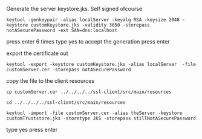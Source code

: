 Generate the server keystore.jks. Self signed ofcourse

`keytool -genkeypair -alias localServer -keyalg RSA -keysize 2048 -keystore customKeystore.jks -validity 3650 -storepass notASecurePassword -ext SAN=dns:localhost`

press enter 6 times
type yes to accept the generation
press enter

export the certificate out  

`keytool -export -keystore customKeystore.jks -alias localServer  -file customServer.cer -storepass notASecurePassword` 

copy the file to the client resources

`cp customServer.cer ../../../../ssl-client/src/main/resources `

`cd ../../../../ssl-client/src/main/resources`

`keytool -import -file customServer.cer -alias theServer -keystore customTruststore.jks -storetype JKS -storepass stillNotASecurePassword`

type yes
press enter

